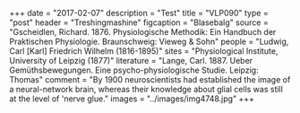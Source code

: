 +++
date = "2017-02-07"
description = "Test"
title = "VLP090"
type = "post"
header = "Treshingmashine"
figcaption = "Blasebalg"
source = "Gscheidlen, Richard. 1876. Physiologische Methodik: Ein Handbuch der Praktischen Physiologie. Braunschweig: Vieweg & Sohn"
people = "Ludwig, Carl [Karl] Friedrich Wilhelm (1816-1895)"
sites = "Physiological Institute, University of Leipzig (1877)"
literature = "Lange, Carl. 1887. Ueber Gemüthsbewegungen. Eine psycho-physiologische Studie. Leipzig: Thomas"
comment = "By 1900 neuroscientists had established the image of a neural-network brain, whereas their knowledge about glial cells was still at the level of 'nerve glue."
images = "../images/img4748.jpg"
+++
